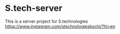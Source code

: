 # S.tech-server
This is a server project for S.technologies
https://www.instagram.com/stechnologieskochi/?hl=en
